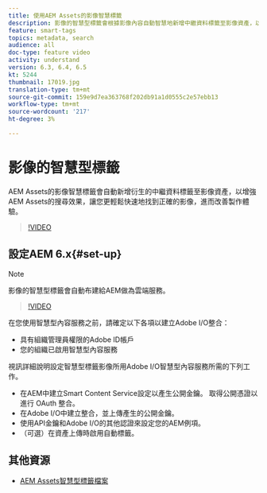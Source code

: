 ```yaml
---
title: 使用AEM Assets的影像智慧標籤
description: 影像的智慧型標籤會根據影像內容自動智慧地新增中繼資料標籤至影像資產，以增強AEM的搜尋功能。
feature: smart-tags
topics: metadata, search
audience: all
doc-type: feature video
activity: understand
version: 6.3, 6.4, 6.5
kt: 5244
thumbnail: 17019.jpg
translation-type: tm+mt
source-git-commit: 159e9d7ea363768f202db91a1d0555c2e57ebb13
workflow-type: tm+mt
source-wordcount: '217'
ht-degree: 3%

---
```



# 影像的智慧型標籤

AEM Assets的影像智慧標籤會自動新增衍生的中繼資料標籤至影像資產，以增強AEM Assets的搜尋效果，讓您更輕鬆快速地找到正確的影像，進而改善製作體驗。

>[!VIDEO](https://video.tv.adobe.com/v/17019/?quality=12&learn=on)

## 設定AEM 6.x{#set-up}

>[!NOTE]
> 影像的智慧型標籤會自動布建給AEM做為雲端服務。

>[!VIDEO](https://video.tv.adobe.com/v/17023/?quality=12&learn=on)

在您使用智慧型內容服務之前，請確定以下各項以建立Adobe I/O整合：

* 具有組織管理員權限的Adobe ID帳戶
* 您的組織已啟用智慧型內容服務

視訊詳細說明設定智慧型標籤影像所用Adobe I/O智慧型內容服務所需的下列工作。

* 在AEM中建立Smart Content Service設定以產生公開金鑰。 取得公開憑證以進行 OAuth 整合。
* 在Adobe I/O中建立整合，並上傳產生的公開金鑰。
* 使用API金鑰和Adobe I/O的其他認證來設定您的AEM例項。
* （可選）在資產上傳時啟用自動標籤。

## 其他資源

* [AEM Assets智慧型標籤檔案](https://helpx.adobe.com/experience-manager/6-3/assets/using/touch-ui-smart-tags.html)
